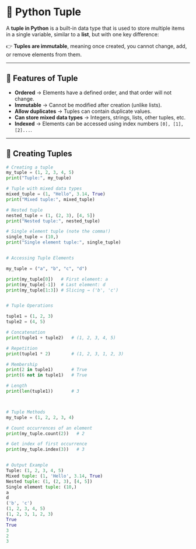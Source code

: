 # 📘 Python Tuple

A **tuple in Python** is a built-in data type that is used to store multiple items in a single variable, similar to a **list**, but with one key difference:

👉 **Tuples are immutable**, meaning once created, you cannot change, add, or remove elements from them.

---

## 🔹 Features of Tuple
- **Ordered** → Elements have a defined order, and that order will not change.  
- **Immutable** → Cannot be modified after creation (unlike lists).  
- **Allow duplicates** → Tuples can contain duplicate values.  
- **Can store mixed data types** → Integers, strings, lists, other tuples, etc.  
- **Indexed** → Elements can be accessed using index numbers `[0], [1], [2]...`.  

---

## 🔹 Creating Tuples

```python
# Creating a tuple
my_tuple = (1, 2, 3, 4, 5)
print("Tuple:", my_tuple)

# Tuple with mixed data types
mixed_tuple = (1, "Hello", 3.14, True)
print("Mixed tuple:", mixed_tuple)

# Nested tuple
nested_tuple = (1, (2, 3), [4, 5])
print("Nested tuple:", nested_tuple)

# Single element tuple (note the comma!)
single_tuple = (10,)
print("Single element tuple:", single_tuple)


# Accessing Tuple Elements

my_tuple = ("a", "b", "c", "d")

print(my_tuple[0])   # First element: a
print(my_tuple[-1])  # Last element: d
print(my_tuple[1:3]) # Slicing → ('b', 'c')


# Tuple Operations

tuple1 = (1, 2, 3)
tuple2 = (4, 5)

# Concatenation
print(tuple1 + tuple2)   # (1, 2, 3, 4, 5)

# Repetition
print(tuple1 * 2)        # (1, 2, 3, 1, 2, 3)

# Membership
print(2 in tuple1)       # True
print(6 not in tuple1)   # True

# Length
print(len(tuple1))       # 3



# Tuple Methods
my_tuple = (1, 2, 2, 3, 4)

# Count occurrences of an element
print(my_tuple.count(2))   # 2

# Get index of first occurrence
print(my_tuple.index(3))   # 3


# Output Example
Tuple: (1, 2, 3, 4, 5)
Mixed tuple: (1, 'Hello', 3.14, True)
Nested tuple: (1, (2, 3), [4, 5])
Single element tuple: (10,)
a
d
('b', 'c')
(1, 2, 3, 4, 5)
(1, 2, 3, 1, 2, 3)
True
True
3
2
3
